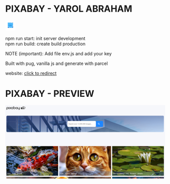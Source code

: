 # PIXABAY - YAROL ABRAHAM

<img src="/src/images/favicon.png" alt="logo" />

npm run start: init server development <br>
npm run build: create build production

NOTE (important): Add file env.js and add your key

Built with pug, vanilla js and generate with parcel

website: <a href="https://pixabay-yarol.netlify.app/" target="_blank" >click to redirect</a>

# PIXABAY - PREVIEW

<img src="/pixabay.png" alt="preview" />
